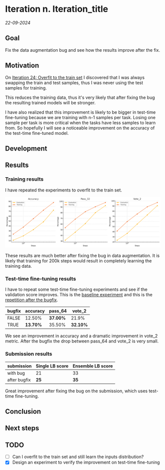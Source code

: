 # Iteration n. Iteration_title

_22-09-2024_

## Goal

Fix the data augmentation bug and see how the results improve after the fix.

## Motivation

On [Iteration 24: Overfit to the train set](Iteration_24_overfit_to_the_train_set.md) I discovered
that I was always swapping the train and test samples, thus I was never using the test samples for training.

This reduces the training data, thus it's very likely that after fixing the bug the resulting trained
models will be stronger.

I have also realized that this improvement is likely to be bigger in test-time fine-tuning because
we are training with n-1 samples per task. Losing one sample per task is more critical when the tasks
have less samples to learn from. So hopefully I will see a noticeable improvement on the accuracy of the
test-time fine-tuned model.

## Development

## Results

### Training results

I have repeated the experiments to overfit to the train set.

![train metrics](res/2024-09-23-16-33-09.png)

These results are much better after fixing the bug in data augmentation. It is likely that training for 200k steps would result in completely learning the training data.

### Test-time fine-tuning results

I have to repeat some test-time fine-tuning experiments and see if the validation score improves. This is the [baseline experiment](https://www.kaggle.com/code/ironbar/single-task-test-time-fine-tuning-for-arc24?scriptVersionId=196610194) and this is the [repetition after the bugfix](https://www.kaggle.com/code/ironbar/single-task-test-time-fine-tuning-for-arc24?scriptVersionId=197889382).

| bugfix | accuracy   | pass_64    | vote_2     |
|--------|------------|------------|------------|
| FALSE  | 12.50%     | **37.00%** | 21.9%      |
| TRUE   | **13.70%** | 35.50%     | **32.10%** |

We see an improvement in accuracy and a dramatic improvement in vote_2 metric. After the bugfix the drop
between pass_64 and vote_2 is very small.

### Submission results

| submission   | Single LB score | Ensemble LB score |
|--------------|-----------------|-------------------|
| with bug     | 21              | 33                |
| after bugfix | **25**          | **35**            |

Great improvement after fixing the bug on the submission, which uses test-time fine-tuning.

## Conclusion

## Next steps

## TODO

- [ ] Can I overfit to the train set and still learn the inputs distribution?
- [x] Design an experiment to verify the improvement on test-time fine-tuning
